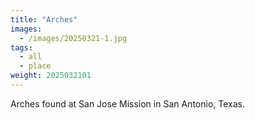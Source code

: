 ```yaml
---
title: "Arches"
images:
  - /images/20250321-1.jpg
tags:
  - all
  - place
weight: 2025032101
---
```


Arches found at San Jose Mission in San Antonio, Texas.

